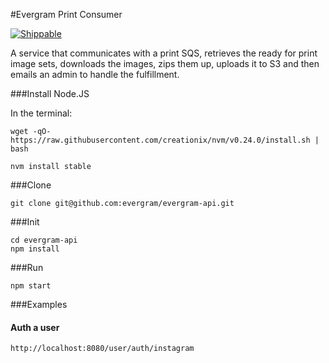 #Evergram Print Consumer

[![Shippable](https://img.shields.io/shippable/55c55c0239bd620c007ce87f.svg)](https://app.shippable.com/projects/55c55c0239bd620c007ce87f)

A service that communicates with a print SQS, retrieves the ready for print image sets, downloads the images, zips them up, uploads it to S3 and then emails an admin to handle the fulfillment.

###Install Node.JS

In the terminal:

```
wget -qO- https://raw.githubusercontent.com/creationix/nvm/v0.24.0/install.sh | bash

nvm install stable
```

###Clone

```
git clone git@github.com:evergram/evergram-api.git
```

###Init

```
cd evergram-api
npm install
```

###Run

```
npm start
```

###Examples

#### Auth a user

```
http://localhost:8080/user/auth/instagram
```